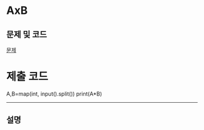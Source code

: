 AxB
=======

문제 및 코드
-----
[문제](https://www.acmicpc.net/problem/10998)




# 제출 코드

A,B=map(int, input().split())
print(A*B)


- - - - - 

설명
------
